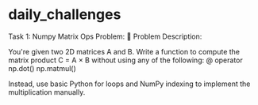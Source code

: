 # daily_challenges

Task 1: Numpy Matrix Ops
Problem: 📘 Problem Description:

You're given two 2D matrices A and B. Write a function to compute the matrix product C = A × B without using any of the following:
    @ operator
    np.dot()
    np.matmul()

Instead, use basic Python for loops and NumPy indexing to implement the multiplication manually.
